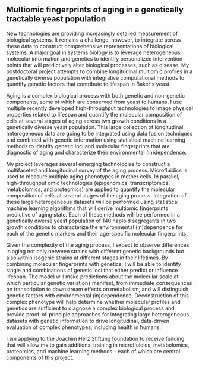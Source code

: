 ## Multiomic fingerprints of aging in a genetically tractable yeast population

New technologies are providing increasingly detailed measurement of biological systems. It remains a challenge, however, to integrate across these data to construct comprehensive representations of biological systems. A major goal in systems biology is to leverage heterogeneous molecular information and genetics to identify personalized intervention points that will predictively alter biological processes, such as disease. My postdoctoral project attempts to combine longitudinal multiomic profiles in a genetically diverse population with integrative computational methods to quantify genetic factors that contribute to lifespan in Baker's yeast.

Aging is a complex biological process with both genetic and non-genetic components, some of which are conserved from yeast to humans. I use multiple recently developed high-throughput technologies to image physical properties related to lifespan and quantify the molecular composition of cells at several stages of aging across two growth conditions in a genetically diverse yeast population. This large collection of longitudinal, heterogeneous data are going to be integrated using data fusion techniques and combined with genetic information using statistical machine learning methods to identify genetic loci and molecular fingerprints that are diagnostic of aging and characterize their environmental (in)dependence.

My project leverages several emerging technologies to construct a multifaceted and longitudinal survey of the aging process. Microfluidics is used to measure multiple aging phenotypes in mother cells. In parallel, high-throughput omic technologies (epigenomics, transcriptomics, metabolomics, and proteomics) are applied to quantify the molecular composition of cells at several stages of the aging process. Integration of these large heterogeneous datasets will be performed using statistical machine learning algorithms that will derive multiomic fingerprints predictive of aging state. Each of these methods will be performed in a genetically diverse yeast population of 140 haploid segregants in two growth conditions to characterize the environmental (in)dependence for each of the genetic markers and their age-specific molecular fingerprints.

Given the complexity of the aging process, I expect to observe differences in aging not only between strains with different genetic backgrounds but also within isogenic strains at different stages in their lifetimes. By combining molecular fingerprints with genetics, I will be able to identify single and combinations of genetic loci that either predict or influence lifespan. The model will make predictions about the molecular scale at which particular genetic variations manifest, from immediate consequences on transcription to downstream effects on metabolism, and will distinguish genetic factors with environmental (in)dependence. Deconstruction of this complex phenotype will help determine whether molecular profiles and genetics are sufficient to diagnose a complex biological process and provide proof-of-principle approaches for integrating large heterogeneous datasets with genetic information to drive longitudinal, data-driven evaluation of complex phenotypes, including health in humans.  

I am applying to the Joachim Herz Stiftung foundation to receive funding that will allow me to gain additional training in microfluidics, metabolomics, proteomics, and machine learning methods - each of which are central components of this project.
